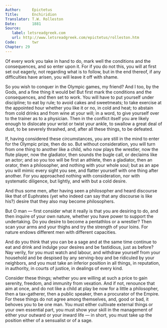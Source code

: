 ```yaml
---
Author:     Epictetus  
Title:      Enchiridion  
Translator: T.W. Rolleston  
Date:       1881  
Source:
   label: letsreadgreek.com
   url: http://www.letsreadgreek.com/epictetus/rolleston.htm
Code:       twr  
Chapter: 29
---
```


Of every work you take in hand to do, mark well the conditions and the
consequences, and so enter upon it. For if you do not this, you will at first
set out eagerly, not regarding what is to follow, but in the end thereof, if
any difficulties have arisen, you will leave it off with shame.

So you wish to conquer in the Olympic games, my friend? And I too, by the Gods,
and a fine thing it would be! But first mark the conditions and the
consequences, and then set to work. You will have to put yourself under
discipline; to eat by rule; to avoid cakes and sweetmeats; to take exercise at
the appointed hour whether you like it or no, in cold and heat; to abstain from
cold drinks and from wine at your will; in a word, to give yourself over to the
trainer as to a physician. Then in the conflict itself you are likely enough to
dislocate your wrist or twist your ankle, to swallow a great deal of dust, to
be severely thrashed, and, after all these things, to be defeated.

If, having considered these circumstances, you are still in the mind to enter
for the Olympic prize, then do so. But without consideration, you will turn
from one thing to another like a child, who now plays the wrestler, now the
flute player, now the gladiator, then sounds the bugle call, or declaims
like an actor; and so you too will be first an athlete, then a gladiator,
then an orator, then a philosopher, and nothing with your whole soul; but
as an ape you will mimic every sight you see, and flatter yourself with one
thing after another. For you approached nothing with consideration, nor
with systematic diligence, but lightly, and with but a cold desire.

And thus some men, after having seen a philosopher and heard discourse like
that of Euphrates (yet who indeed can say that any discourse is like his?)
desire that they also may become philosophers.

But O man —  first consider what it really is that you are desiring to do, and
then inquire of your own nature, whether you have power to support the
undertaking. Do you desire to become a pentathlos or a wrestler? Then scan
your arms and your thighs and try the strength of your loins. For nature endows
different men with different capacities.

And do you think that you can be a sage and at the same time continue to eat
and drink and indulge your desires and be fastidious, just as before? Nay
verily, for you must watch and labour, and withdraw yourself from your
household and be despised by any serving-boy and be ridiculed by your
neighbors, and you must take an inferior position in all things, in reputation,
in authority, in courts of justice, in dealings of every kind.

Consider these things; whether you are willing at such a price to gain
serenity, freedom, and immunity from vexation. And if not, renounce that aim at
once, and do not like a child at play be now for a little a philosopher, then a
tax-gatherer, then a public speaker, then a procurator of the Empire.  For
these things do not agree among themselves, and, good or bad, it behoves you to
be one man. You must either cultivate external things or your own essential
part, you must show your skill in the management of either your outward or your
inward life — in short, you must take up the position either of a sensualist
or of a sage.


